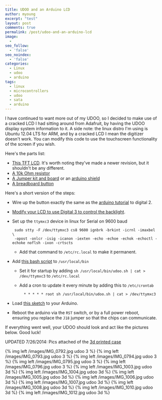 ```yaml
---
title: UDOO and an Arduino LCD
author: myoung
excerpt: "test"
layout: post
comments: true
permalink: /post/udoo-and-an-arduino-lcd
image:
  - 
seo_follow:
  - 'false'
seo_noindex:
  - 'false'
categories:
  - Linux
  - udoo
  - arduino
tags:
  - linux
  - microcontrollers
  - udoo
  - sata
  - arduino
---
```

I have continued to want more out of my UDOO, so I decided to make use of a cracked LCD I had sitting around from Adafruit, by having the UDOO display system information to it.<!--more-->
A side note: the linux distro I'm using is Ubuntu 12.04 LTS for ARM, and by a cracked LCD I mean the digitizer doesn't work. You can modify this code to use the touchscreen functionality of the screen
if you wish.

Here's the parts list:

 * [This TFT LCD](http://www.adafruit.com/products/376). It's worth noting they've made a newer revision, but it shouldn't be any different.
 * [A 10k Ohm resistor](http://www.radioshack.com/product/index.jsp?productId=2062347)
 * [A Jumper kit and board](http://www.radioshack.com/product/index.jsp?productId=18761926) or an [arduino shield](http://www.adafruit.com/products/51)
 * [A breadboard button](http://bit.ly/1eONbBk)

Here's a short version of the steps:

 * Wire up the button exactly the same as the [arduino tutorial](http://www.arduino.cc/en/Tutorial/Switch#.UxVG7PldUkA) to digital 2.
 * [Modify your LCD to use Digital 3 to control the backlight](http://learn.adafruit.com/2-8-tft-touch-shield/controlling-the-backlight).
 * Set up the ``ttymxc3`` device in linux for Serial on 9600 baud
 
        sudo stty -F /dev/ttymxc3 cs8 9600 ignbrk -brkint -icrnl -imaxbel \
        -opost -onlcr -isig -icanon -iexten -echo -echoe -echok -echoctl -echoke noflsh -ixon -crtscts

    * Add that command to ``/etc/rc.local`` to make it permanent.

 * Add [this bash script](https://github.com/myoung34/udoo-lcd-sysinfo/blob/master/script/udoo.sh) to ``/usr/local/bin``
    * Set it for startup by adding ``sh /usr/local/bin/udoo.sh | cat > /dev/ttymxc3`` to ``/etc/rc.local``
    * Add a cron to update it every minute by adding this to ``/etc/crontab``

            * * * * * root sh /usr/local/bin/udoo.sh | cat > /dev/ttymxc3

 * Load [this sketch](https://github.com/myoung34/udoo-lcd-sysinfo/blob/master/sketch/udoo.ino) to your Arduino.
 * Reboot the arduino via the ``RST`` switch, or by a full power reboot, ensuring you replace the ``J18`` jumper so that the chips can communicate.

If everything went well, your UDOO should look and act like the pictures below. Good luck!

UPDATED 7/26/2014: Pics attached of the [3d printed case](/post/udoo-and-an-arduino-lcd-3d)


{% img left /images/IMG_0792.jpg udoo 3 %}
{% img left /images/IMG_0793.jpg udoo 3 %}
{% img left /images/IMG_0794.jpg udoo 3 %}
{% img left /images/IMG_0795.jpg udoo 3 %}
{% img left /images/IMG_0796.jpg udoo 3 %}
{% img left /images/IMG_1003.jpg udoo 3d %}
{% img left /images/IMG_1004.jpg udoo 3d %}
{% img left /images/IMG_1005.jpg udoo 3d %}
{% img left /images/IMG_1006.jpg udoo 3d %}
{% img left /images/IMG_1007.jpg udoo 3d %}
{% img left /images/IMG_1008.jpg udoo 3d %}
{% img left /images/IMG_1010.jpg udoo 3d %}
{% img left /images/IMG_1012.jpg udoo 3d %}
